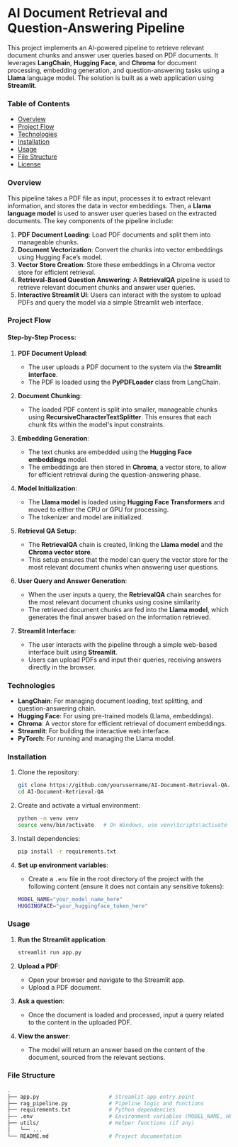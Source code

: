 # AI Document Retrieval and Question-Answering Pipeline

This project implements an AI-powered pipeline to retrieve relevant document chunks and answer user queries based on PDF documents. It leverages **LangChain**, **Hugging Face**, and **Chroma** for document processing, embedding generation, and question-answering tasks using a **Llama** language model. The solution is built as a web application using **Streamlit**.

### Table of Contents
- [Overview](#overview)
- [Project Flow](#project-flow)
- [Technologies](#technologies)
- [Installation](#installation)
- [Usage](#usage)
- [File Structure](#file-structure)
- [License](#license)

### Overview

This pipeline takes a PDF file as input, processes it to extract relevant information, and stores the data in vector embeddings. Then, a **Llama language model** is used to answer user queries based on the extracted documents. The key components of the pipeline include:

1. **PDF Document Loading**: Load PDF documents and split them into manageable chunks.
2. **Document Vectorization**: Convert the chunks into vector embeddings using Hugging Face’s model.
3. **Vector Store Creation**: Store these embeddings in a Chroma vector store for efficient retrieval.
4. **Retrieval-Based Question Answering**: A **RetrievalQA** pipeline is used to retrieve relevant document chunks and answer user queries.
5. **Interactive Streamlit UI**: Users can interact with the system to upload PDFs and query the model via a simple Streamlit web interface.

### Project Flow

#### Step-by-Step Process:

1. **PDF Document Upload**:
    - The user uploads a PDF document to the system via the **Streamlit interface**.
    - The PDF is loaded using the **PyPDFLoader** class from LangChain.

2. **Document Chunking**:
    - The loaded PDF content is split into smaller, manageable chunks using **RecursiveCharacterTextSplitter**. This ensures that each chunk fits within the model's input constraints.

3. **Embedding Generation**:
    - The text chunks are embedded using the **Hugging Face embeddings** model.
    - The embeddings are then stored in **Chroma**, a vector store, to allow for efficient retrieval during the question-answering phase.

4. **Model Initialization**:
    - The **Llama model** is loaded using **Hugging Face Transformers** and moved to either the CPU or GPU for processing.
    - The tokenizer and model are initialized.

5. **Retrieval QA Setup**:
    - The **RetrievalQA** chain is created, linking the **Llama model** and the **Chroma vector store**.
    - This setup ensures that the model can query the vector store for the most relevant document chunks when answering user questions.

6. **User Query and Answer Generation**:
    - When the user inputs a query, the **RetrievalQA** chain searches for the most relevant document chunks using cosine similarity.
    - The retrieved document chunks are fed into the **Llama model**, which generates the final answer based on the information retrieved.

7. **Streamlit Interface**:
    - The user interacts with the pipeline through a simple web-based interface built using **Streamlit**.
    - Users can upload PDFs and input their queries, receiving answers directly in the browser.

### Technologies

- **LangChain**: For managing document loading, text splitting, and question-answering chain.
- **Hugging Face**: For using pre-trained models (Llama, embeddings).
- **Chroma**: A vector store for efficient retrieval of document embeddings.
- **Streamlit**: For building the interactive web interface.
- **PyTorch**: For running and managing the Llama model.

### Installation

1. Clone the repository:

    ```bash
    git clone https://github.com/yourusername/AI-Document-Retrieval-QA.git
    cd AI-Document-Retrieval-QA
    ```

2. Create and activate a virtual environment:

    ```bash
    python -m venv venv
    source venv/bin/activate   # On Windows, use venv\Scripts\activate
    ```

3. Install dependencies:

    ```bash
    pip install -r requirements.txt
    ```

4. **Set up environment variables**:
   - Create a `.env` file in the root directory of the project with the following content (ensure it does not contain any sensitive tokens):

    ```bash
    MODEL_NAME="your_model_name_here"
    HUGGINGFACE="your_huggingface_token_here"
    ```

### Usage

1. **Run the Streamlit application**:

    ```bash
    streamlit run app.py
    ```

2. **Upload a PDF**:
   - Open your browser and navigate to the Streamlit app.
   - Upload a PDF document.

3. **Ask a question**:
   - Once the document is loaded and processed, input a query related to the content in the uploaded PDF.

4. **View the answer**:
   - The model will return an answer based on the content of the document, sourced from the relevant sections.

### File Structure

```bash
.
├── app.py                      # Streamlit app entry point
├── rag_pipeline.py             # Pipeline logic and functions
├── requirements.txt            # Python dependencies
├── .env                        # Environment variables (MODEL_NAME, HUGGINGFACE token)
├── utils/                      # Helper functions (if any)
│   └── ...
└── README.md                   # Project documentation
